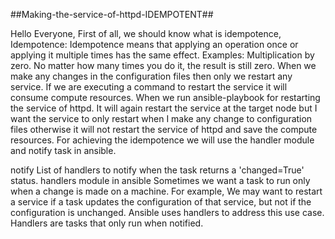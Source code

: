 ##Making-the-service-of-httpd-IDEMPOTENT##

Hello Everyone,
First of all, we should know what is idempotence,
Idempotence: Idempotence means that applying an operation once or applying
it multiple times has the same effect. Examples: Multiplication by zero. 
No matter how many times you do it, the result is still zero.
When we make any changes in the configuration files then only we restart 
any service. If we are executing a command to restart the service it will 
consume compute resources.
When we run ansible-playbook for restarting the service of httpd. It will 
again restart the service at the target node but I want the service to only
 restart when I make any change to configuration files otherwise it will not
 restart the service of httpd and save the compute resources.
For achieving the idempotence we will use the handler module and notify task 
in ansible.

notify
List of handlers to notify when the task returns a 'changed=True' status.
handlers module in ansible
Sometimes we want a task to run only when a change is made on a machine. 
For example, We may want to restart a service if a task updates the configuration
 of that service, but not if the configuration is unchanged. Ansible uses handlers
 to address this use case. Handlers are tasks that only run when notified.
